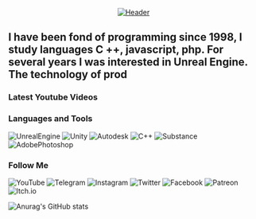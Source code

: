 [<p align="center">![Header](https://github.com/Volt-AmperAI/UE4-CPP-Shooter-Series/blob/master/Assets/Readme/Input%20Games.png)](https://www.youtube.com/channel/UCEtApmKMpyGfDw41oiAoykA)</p>

## I have been fond of programming since 1998, I study languages C ++, javascript, php. For several years I was interested in Unreal Engine. The technology of prod

### Latest Youtube Videos
<!-- YOUTUBE:START -->
<!-- YOUTUBE:END -->

### Languages and Tools
![UnrealEngine](https://img.shields.io/badge/-UnrealEngine-090909?style=for-the-badge&logo=UnrealEngine&logoColor=#000000)
![Unity](https://img.shields.io/badge/-Unity-090909?style=for-the-badge&logo=Unity&logoColor=#000000)
![Autodesk](https://img.shields.io/badge/-Autodesk-090909?style=for-the-badge&logo=Autodesk&logoColor=018DC5)
![C++](https://img.shields.io/badge/-C++-090909?style=for-the-badge&logo=C%2b%2b&logoColor=6092C7)
![Substance](https://img.shields.io/badge/-Substance-090909?style=for-the-badge&logo=Substance&logoColor=000000)
![AdobePhotoshop](https://img.shields.io/badge/-AdobePhotoshop-090909?style=for-the-badge&logo=AdobePhotoshop&logoColor=#000000)

### Follow Me
![YouTube](https://img.shields.io/badge/-YouTube-090909?style=for-the-badge&logo=YouTube&logoColor=FF0100)
![Telegram](https://img.shields.io/badge/-Telegram-090909?style=for-the-badge&logo=Telegram&logoColor=2DA4D7)
![Instagram](https://img.shields.io/badge/-Instagram-090909?style=for-the-badge&logo=Instagram&logoColor=FE67A5)
![Twitter](https://img.shields.io/badge/-Twitter-090909?style=for-the-badge&logo=Twitter&logoColor=40ABE2)
![Facebook](https://img.shields.io/badge/-Facebook-090909?style=for-the-badge&logo=Facebook&logoColor=#1877F2)
![Patreon](https://img.shields.io/badge/-Patreon-090909?style=for-the-badge&logo=Patreon&logoColor=CC353E)
![Itch.io](https://img.shields.io/badge/-Itch.io-090909?style=for-the-badge&logo=Itch.io&logoColor=FFFFFF)

![Anurag's GitHub stats](https://github-readme-stats.vercel.app/api?username=anuraghazra&show_icons=true&theme=cobalt)